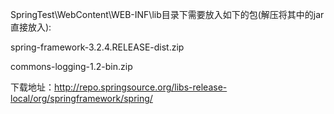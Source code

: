SpringTest\WebContent\WEB-INF\lib目录下需要放入如下的包(解压将其中的jar直接放入):

spring-framework-3.2.4.RELEASE-dist.zip

commons-logging-1.2-bin.zip

下载地址：http://repo.springsource.org/libs-release-local/org/springframework/spring/

